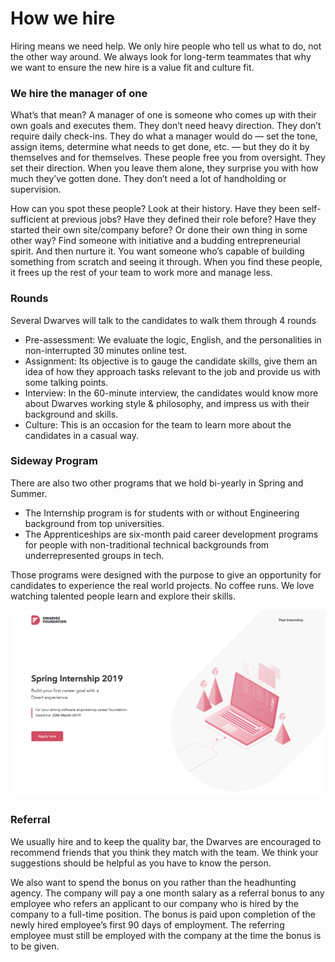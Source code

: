 # How we hire
Hiring means we need help. We only hire people who tell us what to do, not the other way around. We always look for long-term teammates that why we want to ensure the new hire is a value fit and culture fit. 

### We hire the manager of one
What’s that mean? A manager of one is someone who comes up with their own goals and executes them. They don’t need heavy direction. They don’t require daily check-ins. They do what a manager would do — set the tone, assign items, determine what needs to get done, etc. — but they do it by themselves and for themselves.
These people free you from oversight. They set their direction. When you leave them alone, they surprise you with how much they’ve gotten done. They don’t need a lot of handholding or supervision.

How can you spot these people? Look at their history. Have they been self-sufficient at previous jobs? Have they defined their role before? Have they started their own site/company before? Or done their own thing in some other way? Find someone with initiative and a budding entrepreneurial spirit. And then nurture it.
You want someone who’s capable of building something from scratch and seeing it through. When you find these people, it frees up the rest of your team to work more and manage less.

### Rounds
Several Dwarves will talk to the candidates to walk them through 4 rounds
- Pre-assessment: We evaluate the logic, English, and the personalities in non-interrupted 30 minutes online test.
- Assignment: Its objective is to gauge the candidate skills, give them an idea of how they approach tasks relevant to the job and provide us with some talking points.
- Interview: In the 60-minute interview, the candidates would know more about Dwarves working style & philosophy, and impress us with their background and skills.
- Culture: This is an occasion for the team to learn more about the candidates in a casual way.

### Sideway Program
There are also two other programs that we hold bi-yearly in Spring and Summer.
- The Internship program is for students with or without Engineering background from top universities. 
- The Apprenticeships are six-month paid career development programs for people with non-traditional technical backgrounds from underrepresented groups in tech.

Those programs were designed with the purpose to give an opportunity for candidates to experience the real world projects. No coffee runs. We love watching talented people learn and explore their skills.

![](img/internship.png)

### Referral
We usually hire and to keep the quality bar, the Dwarves are encouraged to recommend friends that you think they match with the team. We think your suggestions should be helpful as you have to know the person. 

We also want to spend the bonus on you rather than the headhunting agency. The company will pay a one month salary as a referral bonus to any employee who refers an applicant to our company who is hired by the company to a full-time position. The bonus is paid upon completion of the newly hired employee’s first 90 days of employment. The referring employee must still be employed with the company at the time the bonus is to be given.